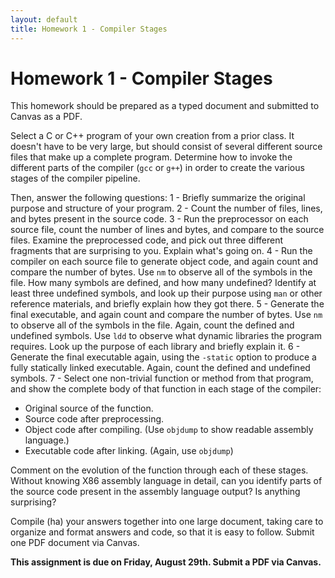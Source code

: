 ```yaml
---
layout: default
title: Homework 1 - Compiler Stages
---
```


# Homework 1 - Compiler Stages

This homework should be prepared as a typed document and submitted to Canvas as a PDF.

Select a C or C++ program of your own
creation from a prior class.  It doesn't have to be very large,
but should consist of several different source files that make up a complete program.
Determine how to invoke the
different parts of the compiler (`gcc` or `g++`) in order
to create the various stages of the compiler pipeline.

Then, answer the following questions:
1 - Briefly summarize the original purpose and structure of your program.
2 - Count the number of files, lines, and bytes present in the source code.
3 - Run the preprocessor on each source file, count the number of lines and bytes, and compare to the source files.  Examine the preprocessed code, and pick out three different fragments that are surprising to you.  Explain what's going on.
4 - Run the compiler on each source file to generate object code, and again count and compare the number of bytes.  Use `nm` to observe all of the symbols in the file.  How many symbols are defined, and how many undefined?  Identify at least three undefined symbols, and look up their purpose using `man` or other reference materials, and briefly explain how they got there.
5 - Generate the final executable, and again count and compare the number of bytes.  Use `nm` to observe all of the symbols in the file.  Again, count the defined and undefined symbols.  Use `ldd` to observe what dynamic libraries the program requires.  Look up the purpose of each library and briefly explain it.
6 - Generate the final executable again, using the `-static` option to produce a fully statically linked executable.  Again, count the defined and undefined symbols.
7 - Select one non-trivial function or method from that program, and show the complete body of that function in each stage of the compiler:
- Original source of the function.
- Source code after preprocessing.
- Object code after compiling. (Use `objdump` to show readable assembly language.)
- Executable code after linking. (Again, use `objdump`)

Comment on the evolution of the function through each of these stages.
Without knowing X86 assembly language in detail, can you identify parts
of the source code present in the assembly language output?
Is anything surprising?

Compile (ha) your answers together into one large document, taking care
to organize and format answers and code, so that it is easy to follow.
Submit one PDF document via Canvas.

**This assignment is due on Friday, August 29th.  Submit a PDF via Canvas.**

